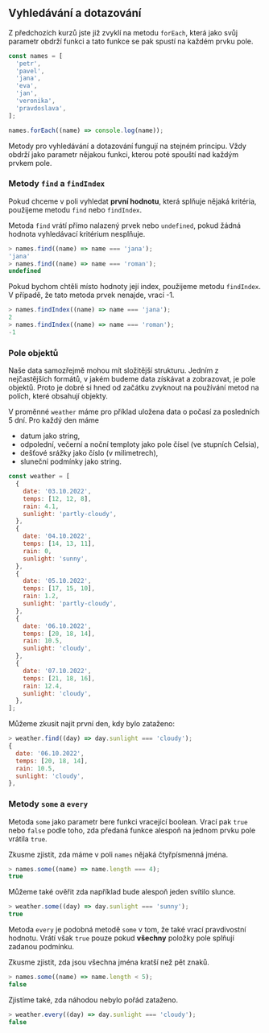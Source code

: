 ## Vyhledávání a dotazování

Z předchozích kurzů jste již zvyklí na metodu `forEach`, která jako svůj parametr obdrží funkci a tato funkce se pak spustí na každém prvku pole.

```js
const names = [
  'petr',
  'pavel',
  'jana',
  'eva',
  'jan',
  'veronika',
  'pravdoslava',
];

names.forEach((name) => console.log(name));
```

Metody pro vyhledávání a dotazování fungují na stejném principu. Vždy obdrží jako parametr nějakou funkci, kterou poté spouští nad každým prvkem pole.

### Metody `find` a `findIndex`

Pokud chceme v poli vyhledat **první hodnotu**, která splňuje nějaká kritéria, použijeme metodu `find` nebo `findIndex`.

Metoda `find` vrátí přímo nalazený prvek nebo `undefined`, pokud žádná hodnota vyhledávací kritérium nesplňuje.

```js
> names.find((name) => name === 'jana');
'jana'
> names.find((name) => name === 'roman');
undefined
```

Pokud bychom chtěli místo hodnoty její index, použijeme metodu `findIndex`. V případě, že tato metoda prvek nenajde, vrací -1.

```js
> names.findIndex((name) => name === 'jana');
2
> names.findIndex((name) => name === 'roman');
-1
```

### Pole objektů

Naše data samozřejmě mohou mít složitější strukturu. Jedním z nejčastějších formátů, v jakém budeme data získávat a zobrazovat, je pole objektů. Proto je dobré si hned od začátku zvyknout na používání metod na polích, které obsahují objekty.

V proměnné `weather` máme pro příklad uložena data o počasí za posledních 5 dní. Pro každý den máme

- datum jako string,
- odpolední, večerní a noční temploty jako pole čísel (ve stupních Celsia),
- dešťové srážky jako číslo (v milimetrech),
- sluneční podmínky jako string.

```js
const weather = [
  {
    date: '03.10.2022',
    temps: [12, 12, 8],
    rain: 4.1,
    sunlight: 'partly-cloudy',
  },
  {
    date: '04.10.2022',
    temps: [14, 13, 11],
    rain: 0,
    sunlight: 'sunny',
  },
  {
    date: '05.10.2022',
    temps: [17, 15, 10],
    rain: 1.2,
    sunlight: 'partly-cloudy',
  },
  {
    date: '06.10.2022',
    temps: [20, 18, 14],
    rain: 10.5,
    sunlight: 'cloudy',
  },
  {
    date: '07.10.2022',
    temps: [21, 18, 16],
    rain: 12.4,
    sunlight: 'cloudy',
  },
];
```

Můžeme zkusit najit první den, kdy bylo zataženo:

```js
> weather.find((day) => day.sunlight === 'cloudy');
{
  date: '06.10.2022',
  temps: [20, 18, 14],
  rain: 10.5,
  sunlight: 'cloudy',
},
```

### Metody `some` a `every`

Metoda `some` jako parametr bere funkci vracející boolean. Vrací pak `true` nebo `false` podle toho, zda předaná funkce alespoň na jednom prvku pole vrátila `true`.

Zkusme zjistit, zda máme v poli `names` nějaká čtyřpísmenná jména.

```js
> names.some((name) => name.length === 4);
true
```

Můžeme také ověřit zda například bude alespoň jeden svítilo slunce.

```js
> weather.some((day) => day.sunlight === 'sunny');
true
```

Metoda `every` je podobná metodě `some` v tom, že také vrací pravdivostní hodnotu. Vrátí však `true` pouze pokud **všechny** položky pole splňují zadanou podmínku.

Zkusme zjistit, zda jsou všechna jména kratší než pět znaků.

```js
> names.some((name) => name.length < 5);
false
```

Zjistíme také, zda náhodou nebylo pořád zataženo.

```js
> weather.every((day) => day.sunlight === 'cloudy');
false
```
